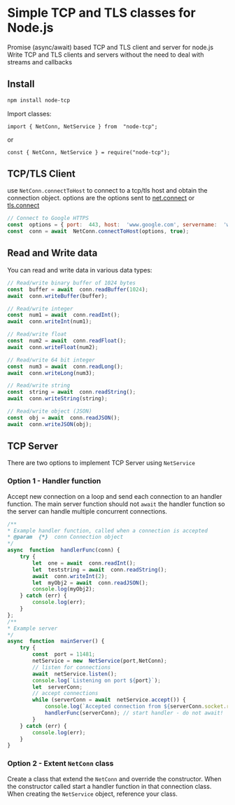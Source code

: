 # Simple TCP and TLS classes for Node.js

 Promise (async/await) based TCP and TLS client and server for node.js
Write TCP and TLS clients and servers without the need to deal with streams and callbacks

## Install

```bash
npm install node-tcp
 ```
 
Import classes:
```
import { NetConn, NetService } from  "node-tcp";
```
or
```
const { NetConn, NetService } = require("node-tcp");
```
 
 ## TCP/TLS Client
 use `NetConn.connectToHost` to connect to a tcp/tls host and obtain the connection object. options are the options sent to [net.connect](https://nodejs.org/api/net.html#socketconnect) or  [tls.connect](https://nodejs.org/api/tls.html#tlsconnectoptions-callback)
```js
// Connect to Google HTTPS
const  options = { port:  443, host:  'www.google.com', servername:  'www.google.com' }
const  conn = await  NetConn.connectToHost(options, true);
```

## Read and Write data
You can read and write data in various data types:
```js
// Read/write binary buffer of 1024 bytes
const  buffer = await  conn.readBuffer(1024);
await  conn.writeBuffer(buffer);

// Read/write integer
const  num1 = await  conn.readInt();
await  conn.writeInt(num1);

// Read/write float
const  num2 = await  conn.readFloat();
await  conn.writeFloat(num2);

// Read/write 64 bit integer
const  num3 = await  conn.readLong();
await  conn.writeLong(num3);

// Read/write string
const  string = await  conn.readString();
await  conn.writeString(string);

// Read/write object (JSON)
const  obj = await  conn.readJSON();
await  conn.writeJSON(obj);
``` 

## TCP Server
There are two options to implement TCP Server using `NetService` 
### Option 1 - Handler function
Accept new connection on a loop and send each connection to an handler function. The main server function should not `await` the handler function so the server can handle multiple concurrent connections. 
```js
/**
* Example handler function, called when a connection is accepted
* @param  {*}  conn Connection object
*/
async  function  handlerFunc(conn) {
	try {
		let  one = await  conn.readInt();
		let  teststring = await  conn.readString();
		await  conn.writeInt(2);
		let  myObj2 = await  conn.readJSON();
		console.log(myObj2);	
	} catch (err) {
		console.log(err);
	}
};
/**
* Example server
*/
async  function  mainServer() {
	try {
		const  port = 11481;
		netService = new  NetService(port,NetConn);
		// listen for connections
		await  netService.listen();
		console.log(`Listening on port ${port}`);
		let  serverConn;
		// accept connections
		while (serverConn = await  netService.accept()) {
			console.log(`Accepted connection from ${serverConn.socket.remoteAddress}:${serverConn.socket.remotePort}`);
			handlerFunc(serverConn); // start handler - do not await!
		}
	} catch (err) {
		console.log(err);
	}
}
```
### Option 2 - Extent `NetConn` class 
Create a class that extend the `NetConn` and override the constructor. When the constructor called start a handler function in that connection class.
When creating the  `NetService`  object, reference your class.